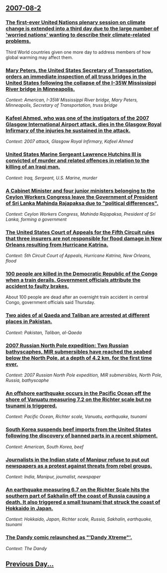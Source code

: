 ## [2007-08-2](/news/2007/08/2/index.md)

### [ The first-ever United Nations plenary session on climate change is extended into a third day due to the large number of 'worried nations' wanting to describe their climate-related problems. ](/news/2007/08/2/the-first-ever-united-nations-plenary-session-on-climate-change-is-extended-into-a-third-day-due-to-the-large-number-of-worried-nations-w.md)
Third World countries given one more day to address members of how global warming may affect them.

### [ Mary Peters, the United States Secretary of Transportation, orders an immediate inspection of all truss bridges in the United States following the collapse of the I-35W Mississippi River bridge in Minneapolis. ](/news/2007/08/2/mary-peters-the-united-states-secretary-of-transportation-orders-an-immediate-inspection-of-all-truss-bridges-in-the-united-states-follow.md)
_Context: American, I-35W Mississippi River bridge, Mary Peters, Minneapolis, Secretary of Transportation, truss bridge_

### [ Kafeel Ahmed, who was one of the instigators of the 2007 Glasgow International Airport attack, dies in the Glasgow Royal Infirmary of the injuries he sustained in the attack. ](/news/2007/08/2/kafeel-ahmed-who-was-one-of-the-instigators-of-the-2007-glasgow-international-airport-attack-dies-in-the-glasgow-royal-infirmary-of-the-i.md)
_Context: 2007 attack, Glasgow Royal Infirmary, Kafeel Ahmed_

### [ United States Marine Sergeant Lawrence Hutchins III is convicted of murder and related offences in relation to the killing of an Iraqi man. ](/news/2007/08/2/united-states-marine-sergeant-lawrence-hutchins-iii-is-convicted-of-murder-and-related-offences-in-relation-to-the-killing-of-an-iraqi-man.md)
_Context: Iraq, Sergeant, U.S. Marine, murder_

### [ A Cabinet Minister and four junior ministers belonging to the Ceylon Workers Congress leave the Government of President of Sri Lanka Mahinda Rajapaksa due to "political differences". ](/news/2007/08/2/a-cabinet-minister-and-four-junior-ministers-belonging-to-the-ceylon-workers-congress-leave-the-government-of-president-of-sri-lanka-mahind.md)
_Context: Ceylon Workers Congress, Mahinda Rajapaksa, President of Sri Lanka, forming a government_

### [ The United States Court of Appeals for the Fifth Circuit rules that three insurers are not responsible for flood damage in New Orleans resulting from Hurricane Katrina. ](/news/2007/08/2/the-united-states-court-of-appeals-for-the-fifth-circuit-rules-that-three-insurers-are-not-responsible-for-flood-damage-in-new-orleans-resu.md)
_Context: 5th Circuit Court of Appeals, Hurricane Katrina, New Orleans, flood_

### [ 100 people are killed in the Democratic Republic of the Congo when a train derails. Government officials attribute the accident to faulty brakes. ](/news/2007/08/2/100-people-are-killed-in-the-democratic-republic-of-the-congo-when-a-train-derails-government-officials-attribute-the-accident-to-faulty-b.md)
About 100 people are dead after an overnight train accident in central Congo, government officials said Thursday. 

### [ Two aides of al Qaeda and Taliban are arrested at different places in Pakistan. ](/news/2007/08/2/two-aides-of-al-qaeda-and-taliban-are-arrested-at-different-places-in-pakistan.md)
_Context: Pakistan, Taliban, al-Qaeda_

### [ 2007 Russian North Pole expedition: Two Russian bathyscaphes, MIR submersibles have reached the seabed below the North Pole, at a depth of 4.2 km, for the first time ever. ](/news/2007/08/2/2007-russian-north-pole-expedition-two-russian-bathyscaphes-mir-submersibles-have-reached-the-seabed-below-the-north-pole-at-a-depth-of.md)
_Context: 2007 Russian North Pole expedition, MIR submersibles, North Pole, Russia, bathyscaphe_

### [ An offshore earthquake occurs in the Pacific Ocean off the shore of Vanuatu measuring 7.2 on the Richter scale but no tsunami is triggered. ](/news/2007/08/2/an-offshore-earthquake-occurs-in-the-pacific-ocean-off-the-shore-of-vanuatu-measuring-7-2-on-the-richter-scale-but-no-tsunami-is-triggered.md)
_Context: Pacific Ocean, Richter scale, Vanuatu, earthquake, tsunami_

### [ South Korea suspends beef imports from the United States following the discovery of banned parts in a recent shipment. ](/news/2007/08/2/south-korea-suspends-beef-imports-from-the-united-states-following-the-discovery-of-banned-parts-in-a-recent-shipment.md)
_Context: American, South Korea, beef_

### [ Journalists in the Indian state of Manipur refuse to put out newspapers as a protest against threats from rebel groups. ](/news/2007/08/2/journalists-in-the-indian-state-of-manipur-refuse-to-put-out-newspapers-as-a-protest-against-threats-from-rebel-groups.md)
_Context: India, Manipur, journalist, newspaper_

### [ An earthquake measuring 6.7 on the Richter Scale hits the southern part of Sakhalin off the coast of Russia causing a death. It also triggered a small tsunami that struck the coast of Hokkaido in Japan. ](/news/2007/08/2/an-earthquake-measuring-6-7-on-the-richter-scale-hits-the-southern-part-of-sakhalin-off-the-coast-of-russia-causing-a-death-it-also-trigge.md)
_Context: Hokkaido, Japan, Richter scale, Russia, Sakhalin, earthquake, tsunami_

### [ The Dandy comic relaunched as "'Dandy Xtreme"'.](/news/2007/08/2/the-dandy-comic-relaunched-as-dandy-xtreme.md)
_Context: The Dandy_

## [Previous Day...](/news/2007/08/1/index.md)

